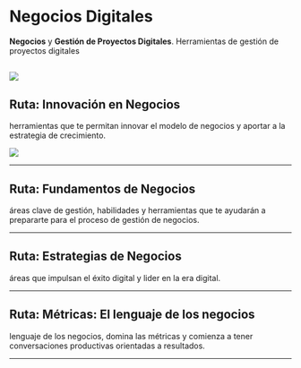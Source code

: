 # Negocios Digitales

 **Negocios** y **Gestión de Proyectos Digitales**.
Herramientas de gestión de proyectos digitales

![](https://www.inesdi.com/sites/default/files/inline-images/12%20herramientas%20de%20gestio%CC%81n%20de%20proyectos%20digitales-1.jpg)
---

## Ruta: Innovación en Negocios

 herramientas que te permitan innovar el modelo de negocios y aportar a la estrategia de crecimiento.

![](https://theflashco.com/wp-content/uploads/2023/11/Shutterstock_2277839591.jpg)


---

## Ruta: Fundamentos de Negocios

 áreas clave de gestión, habilidades y herramientas que te ayudarán a prepararte para el proceso de gestión de negocios.



---

## Ruta: Estrategias de Negocios

 áreas que impulsan el éxito digital y lider en la era digital.



---

## Ruta: Métricas: El lenguaje de los negocios

 lenguaje de los negocios, domina las métricas y comienza a tener conversaciones productivas orientadas a resultados.

 


---